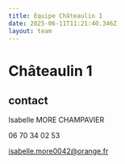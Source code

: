 ```yaml
---
title: Équipe Châteaulin 1
date: 2025-06-11T11:21:40.346Z
layout: team
---
```


# Châteaulin 1

## contact 

 Isabelle MORE CHAMPAVIER

 06 70 34 02 53

isabelle.more0042@orange.fr

